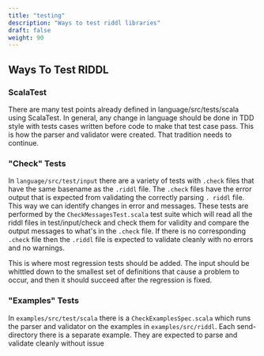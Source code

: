 ```yaml
---
title: "testing"
description: "Ways to test riddl libraries"
draft: false
weight: 90
---
```


## Ways To Test RIDDL
### ScalaTest
There are many test points already defined in language/src/tests/scala using
ScalaTest. In general, any change in language should be done in TDD style with
tests cases written before code to make that test case pass.  This is how the
parser and validator were created. That tradition needs to continue.

### "Check" Tests
In `language/src/test/input` there are a variety of tests with `.check` files
that have the same basename as the `.riddl` file. The `.check` files have
the error output that is expected from validating the correctly parsing `.
riddl` file. This way we can identify changes in error and messages. These
tests are performed by the `CheckMessagesTest.scala` test suite which will
read all the riddl files in test/input/check and check them for validity and
compare the output messages to what's in the `.check` file. If there is no
corresponding `.check` file then the `.riddl` file is expected to validate
cleanly with no errors and no warnings.

This is where most regression tests should be added. The input should be
whittled down to the smallest set of definitions that cause a problem to
occur, and then it should succeed after the regression is fixed.

### "Examples" Tests
In `examples/src/test/scala` there is a `CheckExamplesSpec.scala` which runs
the parser and validator on the examples in `examples/src/riddl`. Each
send-directory there is a separate example. They are expected to parse and
validate cleanly without issue 
